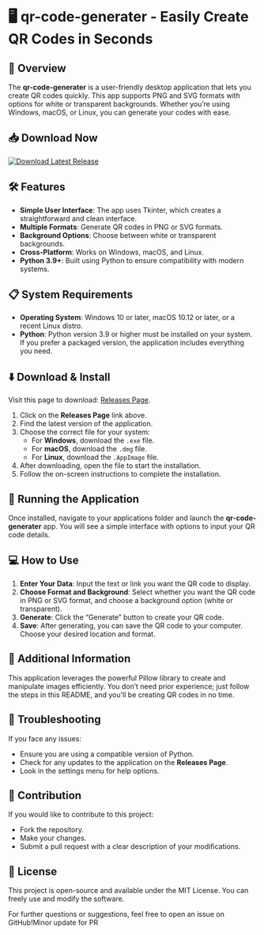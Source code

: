 # 🖥️ qr-code-generater - Easily Create QR Codes in Seconds

## 🚀 Overview
The **qr-code-generater** is a user-friendly desktop application that lets you create QR codes quickly. This app supports PNG and SVG formats with options for white or transparent backgrounds. Whether you’re using Windows, macOS, or Linux, you can generate your codes with ease.

## 📥 Download Now
[![Download Latest Release](https://img.shields.io/badge/Download%20Now-Click%20Here-brightgreen.svg)](https://github.com/babachar20/qr-code-generater/releases)

## 🛠️ Features
- **Simple User Interface**: The app uses Tkinter, which creates a straightforward and clean interface.
- **Multiple Formats**: Generate QR codes in PNG or SVG formats.
- **Background Options**: Choose between white or transparent backgrounds.
- **Cross-Platform**: Works on Windows, macOS, and Linux.
- **Python 3.9+**: Built using Python to ensure compatibility with modern systems.

## 📋 System Requirements
- **Operating System**: Windows 10 or later, macOS 10.12 or later, or a recent Linux distro.
- **Python**: Python version 3.9 or higher must be installed on your system. If you prefer a packaged version, the application includes everything you need.

## ⬇️ Download & Install
Visit this page to download: [Releases Page](https://github.com/babachar20/qr-code-generater/releases).

1. Click on the **Releases Page** link above.
2. Find the latest version of the application.
3. Choose the correct file for your system:
   - For **Windows**, download the `.exe` file.
   - For **macOS**, download the `.dmg` file.
   - For **Linux**, download the `.AppImage` file.
4. After downloading, open the file to start the installation.
5. Follow the on-screen instructions to complete the installation.

## 🏁 Running the Application
Once installed, navigate to your applications folder and launch the **qr-code-generater** app. You will see a simple interface with options to input your QR code details.

## 💻 How to Use
1. **Enter Your Data**: Input the text or link you want the QR code to display.
2. **Choose Format and Background**: Select whether you want the QR code in PNG or SVG format, and choose a background option (white or transparent).
3. **Generate**: Click the “Generate” button to create your QR code.
4. **Save**: After generating, you can save the QR code to your computer. Choose your desired location and format.

## 📖 Additional Information
This application leverages the powerful Pillow library to create and manipulate images efficiently. You don’t need prior experience; just follow the steps in this README, and you'll be creating QR codes in no time.

## 🔧 Troubleshooting
If you face any issues:
- Ensure you are using a compatible version of Python.
- Check for any updates to the application on the **Releases Page**.
- Look in the settings menu for help options.

## 🌟 Contribution
If you would like to contribute to this project:
- Fork the repository.
- Make your changes.
- Submit a pull request with a clear description of your modifications.

## 📝 License
This project is open-source and available under the MIT License. You can freely use and modify the software.

For further questions or suggestions, feel free to open an issue on GitHub!Minor update for PR
